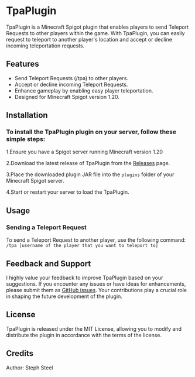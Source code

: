# TpaPlugin

TpaPlugin is a Minecraft Spigot plugin that enables players to send Teleport Requests to other players within the game. With TpaPlugin, you can easily request to teleport to another player's location and accept or decline incoming teleportation requests.

## Features

- Send Teleport Requests (/tpa) to other players.
- Accept or decline incoming Teleport Requests.
- Enhance gameplay by enabling easy player teleportation.
- Designed for Minecraft Spigot version 1.20.

## Installation

### To install the TpaPlugin plugin on your server, follow these simple steps:

1.Ensure you have a Spigot server running Minecraft version 1.20

2.Download the latest release of TpaPlugin from the [Releases](https://github.com/StephSteel/TpaPlugin/releases/tag/teleport) page.

3.Place the downloaded plugin JAR file into the `plugins` folder of your Minecraft Spigot server.

4.Start or restart your server to load the TpaPlugin.

## Usage

### Sending a Teleport Request

To send a Teleport Request to another player, use the following command: `/tpa [username of the player that you want to teleport to]`


## Feedback and Support

I highly value your feedback to improve TpaPlugin based on your suggestions. If you encounter any issues or have ideas for enhancements, please submit them as [GitHub issues](https://github.com/StephSteel/TpaPlugin/issues). Your contributions play a crucial role in shaping the future development of the plugin.


## License
TpaPlugin is released under the MIT License, allowing you to modify and distribute the plugin in accordance with the terms of the license.


## Credits
Author: Steph Steel
